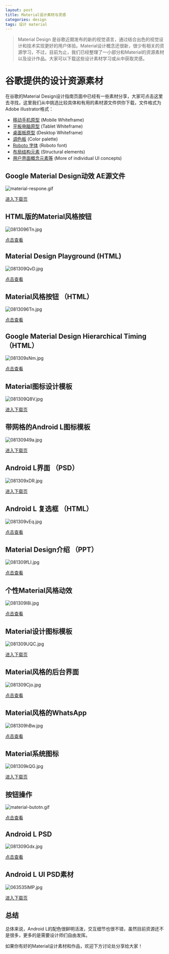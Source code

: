 ```yaml
---
layout: post
title: Material设计素材与灵感
categories: design
tags: 设计 material
---
```


> Material Design 是谷歌近期发布的新的视觉语言，通过结合出色的视觉设计和技术实现更好的用户体验。Material设计概念还很新，很少有相关的资源学习，不过，目前为止，我们已经整理了一小部分和Material的资源素材以及设计作品。大家可以下载这些设计素材学习或从中获取灵感。

<!-- more -->

# 谷歌提供的设计资源素材

在谷歌的Material Design设计指南页面中已经有一些素材分享，大家可点击这里去寻找，这里我们从中挑选比较具体和有用的素材源文件供你下载，文件格式为Adobe illustrator格式：

+ [移动手机原型](http://material-design.storage.googleapis.com/downloads/Layout_Mobile_Whiteframe.ai) (Mobile Whiteframe)
+ [平板电脑原型](http://material-design.storage.googleapis.com/downloads/Layout_Tablet_Whiteframe.ai) (Tablet Whiteframe)
+ [桌面板原型](http://material-design.storage.googleapis.com/downloads/Layout_Desktop_Whiteframe.ai) (Desktop Whiteframe)
+ [调色板](http://material-design.storage.googleapis.com/downloads/color_swatches.zip) (Color palette)
+ [Roboto 字体](http://material-design.storage.googleapis.com/downloads/RobotoTTF.zip) (Roboto font)
+ [布局结构元素](http://material-design.storage.googleapis.com/downloads/stickersheet_uielements.ai) (Structural elements)
+ [用户界面概念元素等](http://www.google.com/design/spec/resources/sticker-sheets.html#sticker-sheets-ui-elements) (More of individual UI concepts)

## Google Material Design动效 AE源文件

![material-respone.gif](https://dn-biezhi.qbox.me/2015/09/2844210994.gif)

[进入下载页](https://dribbble.com/shots/1621920-Google-Material-Design-Free-AE-Project-File)

## HTML版的Material风格按钮

![0813096Tn.jpg](https://dn-biezhi.qbox.me/2015/09/1274396700.jpg)

[点击查看](http://codepen.io/iraycd/pen/dHrxv)

## Material Design Playground (HTML)

![081309QvD.jpg](https://dn-biezhi.qbox.me/2015/09/122134172.jpg)

[点击查看](http://ebidel.github.io/material-playground/)

## Material风格按钮 （HTML）
![0813096Tn.jpg](https://dn-biezhi.qbox.me/2015/09/1274396700.jpg)

[点击查看](http://codepen.io/Fischaela/pen/ahgIy)

## Google Material Design Hierarchical Timing （HTML）

![081309sNm.jpg](https://dn-biezhi.qbox.me/2015/09/1341096038.jpg)

[点击查看](http://codepen.io/prajwalkman/pen/eLlGw)

## Material图标设计模板

![081309Q8V.jpg](https://dn-biezhi.qbox.me/2015/09/1729430888.jpg)

[进入下载页](https://dribbble.com/shots/1616548-Google-Design-Icon-Template)

## 带网格的Android L图标模板

![08130949a.jpg](https://dn-biezhi.qbox.me/2015/09/3172358107.jpg)

[进入下载页](https://dribbble.com/shots/1618777-Android-L-Icon-Grid-System)

## Android L界面 （PSD）

![081309xDR.jpg](https://dn-biezhi.qbox.me/2015/09/2520260024.jpg)

[进入下载页](https://dribbble.com/shots/1615620-New-Android-L-Interface)

## Android L 复选框 （HTML）

![081309vEq.jpg](https://dn-biezhi.qbox.me/2015/09/1918377379.jpg)

[点击查看](http://codepen.io/Sambego/pen/zDLxe)

## Material Design介绍 （PPT）

![081309fLI.jpg](https://dn-biezhi.qbox.me/2015/09/3011963330.jpg)

[点击查看](http://www.slideshare.net/harrisonrweber/google-materialdesign)

## 个性Material风格动效

![081309l8i.jpg](https://dn-biezhi.qbox.me/2015/09/409942682.jpg)

[点击查看](https://dribbble.com/shots/1620608-Material-Design)

## Material设计图标模板

![081309UQC.jpg](https://dn-biezhi.qbox.me/2015/09/601412325.jpg)

[进入下载页](https://dribbble.com/shots/1617724-Material-Design-Icon-Templates)

## Material风格的后台界面

![081309Cjo.jpg](https://dn-biezhi.qbox.me/2015/09/3631735528.jpg)

[点击查看](https://dribbble.com/shots/1618712-Google-s-material-design)

## Material风格的WhatsApp

![081309hBw.jpg](https://dn-biezhi.qbox.me/2015/09/777691945.jpg)

[点击查看](https://dribbble.com/shots/1621161-WhatsApp-Material-Design)

## Material系统图标

![081309kQG.jpg](https://dn-biezhi.qbox.me/2015/09/2672732419.jpg)

[进入下载页](https://dribbble.com/shots/1621133-System-Icons-Material-Design)

## 按钮操作

![material-butotn.gif](https://dn-biezhi.qbox.me/2015/09/4096998225.gif)

[点击查看](https://dribbble.com/shots/1626156-Action-Button)

## Android L PSD

![081309Gdx.jpg](https://dn-biezhi.qbox.me/2015/09/2609005214.jpg)

[点击查看](https://dribbble.com/shots/1615898-Android-L-PSD-kit)

## Android L UI PSD素材

![063535lMP.jpg](https://dn-biezhi.qbox.me/2015/09/2783985673.jpg)

[进入下载页](http://www.shejidaren.com/android-l-ui-psd.html)

## 总结

总体来说，Android L的配色很鲜明活泼，交互细节也很不错，虽然目前资源还不是很多，更多的是需要设计师们自由发挥。

如果你有好的Material设计素材和作品，欢迎下方讨论处分享给大家！
